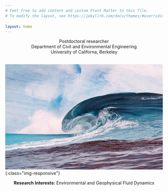 ```yaml
---
# Feel free to add content and custom Front Matter to this file.
# To modify the layout, see https://jekyllrb.com/docs/themes/#overriding-theme-defaults

layout: home
---
```


<center>Postdoctoral researcher</center>
<center>Department of Civil and Environmental Engineering</center>
<center>University of Californa, Berkeley</center>

<br/>

![image-title-here](/assets/img/ocean2.jpg){:class="img-responsive"}

<center><b>Research Interests:</b> Environmental and Geophysical Fluid Dynamics</center>

 
